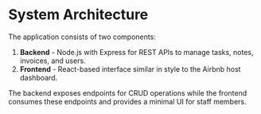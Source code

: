 # System Architecture

The application consists of two components:

1. **Backend** - Node.js with Express for REST APIs to manage tasks, notes, invoices, and users.
2. **Frontend** - React-based interface similar in style to the Airbnb host dashboard.

The backend exposes endpoints for CRUD operations while the frontend consumes these endpoints and provides a minimal UI for staff members.

